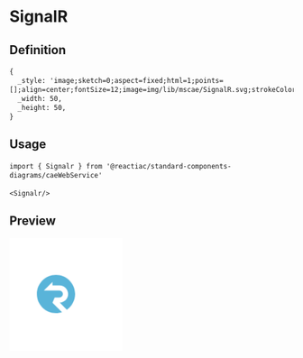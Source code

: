 # SignalR

## Definition

```
{
  _style: 'image;sketch=0;aspect=fixed;html=1;points=[];align=center;fontSize=12;image=img/lib/mscae/SignalR.svg;strokeColor=none;',
  _width: 50,
  _height: 50,
}
```

## Usage

```
import { Signalr } from '@reactiac/standard-components-diagrams/caeWebService'

<Signalr/>
```

## Preview

<img src="./signalr.png" width="200"/>
